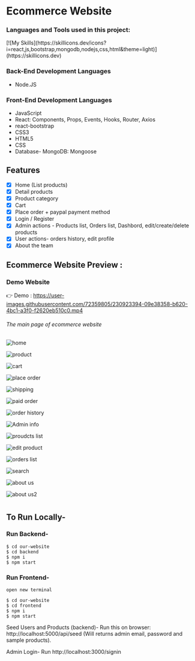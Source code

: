 # Ecommerce Website
<h3 align="left">Languages and Tools used in this project:</h3>
[![My Skills](https://skillicons.dev/icons?i=react,js,bootstrap,mongodb,nodejs,css,html&theme=light)](https://skillicons.dev)


### Back-End Development Languages
- Node.JS  

### Front-End Development Languages
- JavaScript 
- React: Components, Props, Events, Hooks, Router, Axios
- react-bootstrap
- CSS3
- HTML5 
- CSS
- Database- MongoDB: Mongoose

## Features

- [x] Home (List products)
- [x] Detail products
- [x] Product category
- [x] Cart
- [x] Place order + paypal payment method
- [x] Login / Register
- [x] Admin actions - Products list, Orders list, Dashbord, edit/create/delete products
- [x] User actions- orders history, edit profile
- [x] About the team

## Ecommerce Website Preview :

### Demo Website

👉 Demo : 
https://user-images.githubusercontent.com/72359805/230923394-09e38358-b620-4bc1-a3f0-f2620eb510c0.mp4




###### The main page of ecommerce website
![home](https://user-images.githubusercontent.com/72359805/230922135-b29b6c60-afd5-48ec-9fc4-d5e2e44a085a.PNG)

![product](https://user-images.githubusercontent.com/72359805/230922485-2206ef84-98bf-42fa-8365-c2e0c192ade0.PNG)

![cart](https://user-images.githubusercontent.com/72359805/230922510-57753e47-0df0-4e5e-8fe4-a7bbb61e810b.PNG)

![place order](https://user-images.githubusercontent.com/72359805/230922503-9a7df6f3-7203-43ac-87a8-a6453476bcde.PNG)

![shipping](https://user-images.githubusercontent.com/72359805/230922535-db398d8c-29a6-44cb-863f-367aa331e301.PNG)

![paid order](https://user-images.githubusercontent.com/72359805/230922792-efc554cd-e07d-4285-90e3-e391e11e6b42.PNG)

![order history](https://user-images.githubusercontent.com/72359805/230922850-bf35dce7-eaea-4ff2-9d95-741a9b0edb77.PNG)

![Admin info](https://user-images.githubusercontent.com/72359805/230922856-8218eadd-3c44-4689-8710-5757060e9177.PNG)

![proudcts list](https://user-images.githubusercontent.com/72359805/230922896-699796f4-1268-441f-b5c1-417273d1aec9.PNG)

![edit product](https://user-images.githubusercontent.com/72359805/230922907-bb0abeb0-6cad-42d3-9629-238447091dbd.PNG)

![orders list](https://user-images.githubusercontent.com/72359805/230922948-31ea760e-cccf-4d6c-b4ce-9b9b5d964419.PNG)

![search](https://user-images.githubusercontent.com/72359805/230922982-83d66ae1-cc6d-4cca-b5be-b21c1f7c7628.PNG)

![about us](https://user-images.githubusercontent.com/72359805/230923017-44b75026-def1-40bf-af5f-7d8f2d76ee1b.PNG)

![about us2](https://user-images.githubusercontent.com/72359805/230923021-ee53f35c-7676-485a-93a7-5f53cb9eaec9.PNG)








#
## To Run Locally-

### Run Backend-

```
$ cd our-website
$ cd backend
$ npm i
$ npm start
```

### Run Frontend-

```
open new terminal

$ cd our-website
$ cd frontend
$ npm i
$ npm start
```

Seed Users and Products (backend)-
Run this on browser: http://localhost:5000/api/seed
(Will returns admin email, password and sample products).

Admin Login-
Run http://localhost:3000/signin
